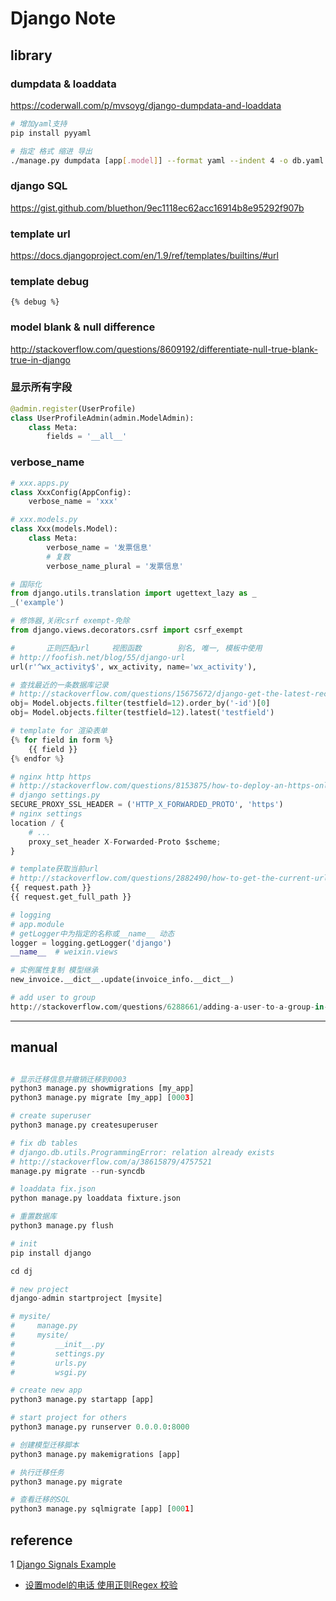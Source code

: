 Django Note
===========

library
-------

### dumpdata & loaddata

<https://coderwall.com/p/mvsoyg/django-dumpdata-and-loaddata>

``` bash
# 增加yaml支持
pip install pyyaml

# 指定 格式 缩进 导出
./manage.py dumpdata [app[.model]] --format yaml --indent 4 -o db.yaml
```

### django SQL

<https://gist.github.com/bluethon/9ec1118ec62acc16914b8e95292f907b>

### template url

<https://docs.djangoproject.com/en/1.9/ref/templates/builtins/#url>

### template debug

    {% debug %}

### model blank & null difference

<http://stackoverflow.com/questions/8609192/differentiate-null-true-blank-true-in-django>

### 显示所有字段

``` python
@admin.register(UserProfile)
class UserProfileAdmin(admin.ModelAdmin):
    class Meta:
        fields = '__all__'
```

### verbose_name

``` python
# xxx.apps.py
class XxxConfig(AppConfig):
    verbose_name = 'xxx'
```

``` python
# xxx.models.py
class Xxx(models.Model):
    class Meta:
        verbose_name = '发票信息'
        # 复数
        verbose_name_plural = '发票信息'

# 国际化
from django.utils.translation import ugettext_lazy as _
_('example')

# 修饰器,关闭csrf exempt-免除
from django.views.decorators.csrf import csrf_exempt

#       正则匹配url     视图函数        别名, 唯一, 模板中使用
# http://foofish.net/blog/55/django-url
url(r'^wx_activity$', wx_activity, name='wx_activity'),

# 查找最近的一条数据库记录
# http://stackoverflow.com/questions/15675672/django-get-the-latest-record-with-filter
obj= Model.objects.filter(testfield=12).order_by('-id')[0]
obj= Model.objects.filter(testfield=12).latest('testfield')

# template for 渲染表单
{% for field in form %}
    {{ field }}
{% endfor %}

# nginx http https
# http://stackoverflow.com/questions/8153875/how-to-deploy-an-https-only-site-with-django-nginx
# django settings.py
SECURE_PROXY_SSL_HEADER = ('HTTP_X_FORWARDED_PROTO', 'https')
# nginx settings
location / {
    # ... 
    proxy_set_header X-Forwarded-Proto $scheme;
}

# template获取当前url
# http://stackoverflow.com/questions/2882490/how-to-get-the-current-url-within-a-django-template
{{ request.path }}
{{ request.get_full_path }}

# logging
# app.module
# getLogger中为指定的名称或__name__ 动态
logger = logging.getLogger('django')
__name__  # weixin.views

# 实例属性复制 模型继承
new_invoice.__dict__.update(invoice_info.__dict__)

# add user to group
http://stackoverflow.com/questions/6288661/adding-a-user-to-a-group-in-django
```

---

manual
------

``` python

# 显示迁移信息并撤销迁移到0003
python3 manage.py showmigrations [my_app]
python3 manage.py migrate [my_app] [0003]

# create superuser
python3 manage.py createsuperuser

# fix db tables
# django.db.utils.ProgrammingError: relation already exists
# http://stackoverflow.com/a/38615879/4757521
manage.py migrate --run-syncdb

# loaddata fix.json
python manage.py loaddata fixture.json

# 重置数据库
python3 manage.py flush

# init
pip install django

cd dj

# new project
django-admin startproject [mysite]

# mysite/
#     manage.py
#     mysite/
#         __init__.py
#         settings.py
#         urls.py
#         wsgi.py

# create new app
python3 manage.py startapp [app]

# start project for others
python3 manage.py runserver 0.0.0.0:8000

# 创建模型迁移脚本
python3 manage.py makemigrations [app]

# 执行迁移任务
python3 manage.py migrate

# 查看迁移的SQL
python3 manage.py sqlmigrate [app] [0001]

```

reference
---------

1 [Django Signals Example](http://www.koopman.me/2015/01/django-signals-example/)
- [设置model的电话 使用正则Regex 校验](http://stackoverflow.com/questions/19130942/whats-the-best-way-to-store-phone-number-in-django-models)
